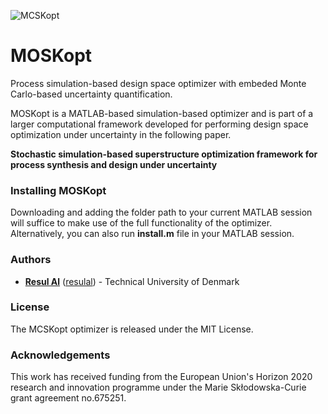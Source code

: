 ![MCSKopt](https://github.com/resulal/MOSKopt/blob/master/docs/figs/MOSKopt.PNG "MOSKopt")

# MOSKopt
Process simulation-based design space optimizer with embeded Monte Carlo-based uncertainty quantification.

MOSKopt is a MATLAB-based simulation-based optimizer and is part of a larger computational framework developed for performing design space optimization under uncertainty in the following paper. 

**Stochastic simulation-based superstructure optimization framework for process synthesis and design under uncertainty**

### Installing MOSKopt
Downloading and adding the folder path to your current MATLAB session will suffice to make use of the full functionality of the optimizer. Alternatively, you can also run **install.m** file in your MATLAB session.

### Authors
* **[Resul Al](https://www.linkedin.com/in/resulal/)** ([resulal](https://github.com/resulal)) - Technical University of Denmark

### License
The MCSKopt optimizer is released under the MIT License. 

### Acknowledgements
This work has received funding from the European Union's Horizon 2020 research and innovation programme under the Marie Skłodowska-Curie grant agreement no.675251.
